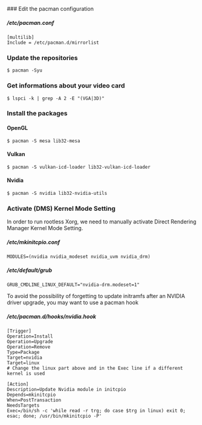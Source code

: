 ### Edit the pacman configuration

##### /etc/pacman.conf
```
[multilib]
Include = /etc/pacman.d/mirrorlist
```

### Update the repositories
```
$ pacman -Syu
```

### Get informations about your video card
```
$ lspci -k | grep -A 2 -E "(VGA|3D)"
```

### Install the packages

#### OpenGL
```
$ pacman -S mesa lib32-mesa
```

#### Vulkan
```
$ pacman -S vulkan-icd-loader lib32-vulkan-icd-loader
```

#### Nvidia
```
$ pacman -S nvidia lib32-nvidia-utils
```

### Activate (DMS) Kernel Mode Setting

In order to run rootless Xorg, we need to manually activate Direct Rendering Manager Kernel Mode Setting.

##### /etc/mkinitcpio.conf
```
MODULES=(nvidia nvidia_modeset nvidia_uvm nvidia_drm)
```

##### /etc/default/grub
```
GRUB_CMDLINE_LINUX_DEFAULT="nvidia-drm.modeset=1"
```

To avoid the possibility of forgetting to update initramfs after an NVIDIA driver upgrade, you may want to use a pacman hook

##### /etc/pacman.d/hooks/nvidia.hook
```
[Trigger]
Operation=Install
Operation=Upgrade
Operation=Remove
Type=Package
Target=nvidia
Target=linux
# Change the linux part above and in the Exec line if a different kernel is used

[Action]
Description=Update Nvidia module in initcpio
Depends=mkinitcpio
When=PostTransaction
NeedsTargets
Exec=/bin/sh -c 'while read -r trg; do case $trg in linux) exit 0; esac; done; /usr/bin/mkinitcpio -P'
```
